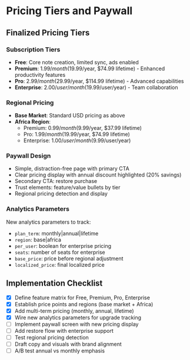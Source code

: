 # Pricing Tiers and Paywall

## Finalized Pricing Tiers

### Subscription Tiers
- **Free**: Core note creation, limited sync, ads enabled
- **Premium**: $1.99/month ($19.99/year, $74.99 lifetime) - Enhanced productivity features
- **Pro**: $2.99/month ($29.99/year, $114.99 lifetime) - Advanced capabilities
- **Enterprise**: $2.00/user/month ($19.99/user/year) - Team collaboration

### Regional Pricing
- **Base Market**: Standard USD pricing as above
- **Africa Region**: 
  - Premium: $0.99/month ($9.99/year, $37.99 lifetime)
  - Pro: $1.99/month ($19.99/year, $74.99 lifetime)  
  - Enterprise: $1.00/user/month ($9.99/user/year)

### Paywall Design
- Simple, distraction-free page with primary CTA
- Clear pricing display with annual discount highlighted (20% savings)
- Secondary CTA: restore purchase
- Trust elements: feature/value bullets by tier
- Regional pricing detection and display

### Analytics Parameters
New analytics parameters to track:
- `plan_term`: monthly|annual|lifetime
- `region`: base|africa
- `per_user`: boolean for enterprise pricing
- `seats`: number of seats for enterprise
- `base_price`: price before regional adjustment
- `localized_price`: final localized price

## Implementation Checklist

- [x] Define feature matrix for Free, Premium, Pro, Enterprise
- [x] Establish price points and regions (base market + Africa)
- [x] Add multi-term pricing (monthly, annual, lifetime)
- [x] Wire new analytics parameters for upgrade tracking
- [ ] Implement paywall screen with new pricing display
- [ ] Add restore flow with enterprise support
- [ ] Test regional pricing detection
- [ ] Draft copy and visuals with brand alignment
- [ ] A/B test annual vs monthly emphasis